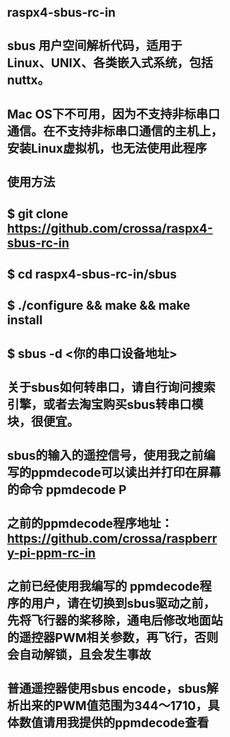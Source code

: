 # raspx4-sbus-rc-in

# sbus 用户空间解析代码，适用于Linux、UNIX、各类嵌入式系统，包括nuttx。

# Mac OS下不可用，因为不支持非标串口通信。在不支持非标串口通信的主机上，安装Linux虚拟机，也无法使用此程序

# 使用方法

# $ git clone https://github.com/crossa/raspx4-sbus-rc-in

# $ cd raspx4-sbus-rc-in/sbus

# $ ./configure && make && make install

# $ sbus -d <你的串口设备地址> 



# 关于sbus如何转串口，请自行询问搜索引擎，或者去淘宝购买sbus转串口模块，很便宜。

# sbus的输入的遥控信号，使用我之前编写的ppmdecode可以读出并打印在屏幕的命令 ppmdecode P

# 之前的ppmdecode程序地址：https://github.com/crossa/raspberry-pi-ppm-rc-in

# 之前已经使用我编写的 ppmdecode程序的用户，请在切换到sbus驱动之前，先将飞行器的桨移除，通电后修改地面站的遥控器PWM相关参数，再飞行，否则会自动解锁，且会发生事故

# 普通遥控器使用sbus encode，sbus解析出来的PWM值范围为344～1710，具体数值请用我提供的ppmdecode查看

